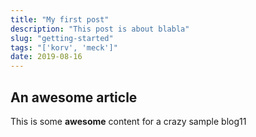 ```yaml
---
title: "My first post"
description: "This post is about blabla"
slug: "getting-started"
tags: "['korv', 'meck']"
date: 2019-08-16
---
```


## An awesome article

This is some **awesome** content for a crazy sample blog11